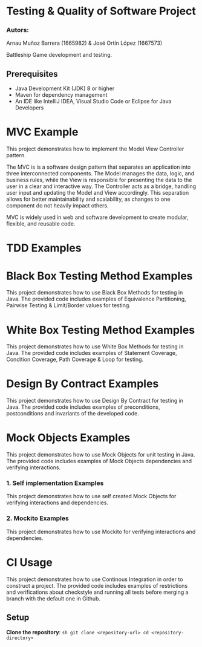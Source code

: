 ﻿# Testing & Quality of Software Project
### Autors: 
Arnau Muñoz Barrera (1665982) &
José Ortín López (1667573)

Battleship Game development and testing.

## Prerequisites
- Java Development Kit (JDK) 8 or higher
- Maven for dependency management
- An IDE like IntelliJ IDEA, Visual Studio Code or Eclipse for Java Developers

# MVC Example
This project demonstrates how to implement the Model View Controller pattern.

The MVC is is a software design pattern that separates an application into three interconnected components. 
The Model manages the data, logic, and business rules, while the View is responsible for presenting the data to the user in a clear and interactive way. 
The Controller acts as a bridge, handling user input and updating the Model and View accordingly. 
This separation allows for better maintainability and scalability, as changes to one component do not heavily impact others. 

MVC is widely used in web and software development to create modular, flexible, and reusable code.

# TDD Examples

# Black Box Testing Method Examples
This project demonstrates how to use Black Box Methods for testing in Java. 
The provided code includes examples of Equivalence Partitioning, Pairwise Testing & Limit/Border values for testing.

# White Box Testing Method Examples
This project demonstrates how to use White Box Methods for testing in Java. 
The provided code includes examples of Statement Coverage, Condition Coverage, Path Coverage & Loop for testing.

# Design By Contract Examples
This project demonstrates how to use Design By Contract for testing in Java. 
The provided code includes examples of preconditions, postconditions and invariants of the developed code.

# Mock Objects Examples
This project demonstrates how to use Mock Objects for unit testing in Java. 
The provided code includes examples of Mock Objects dependencies and verifying interactions.

### 1. Self implementation Examples
This project demonstrates how to use self created Mock Objects for verifying interactions and dependencies.

### 2. Mockito Examples
This project demonstrates how to use Mockito for verifying interactions and dependencies.

# CI Usage 
This project demonstrates how to use Continous Integration in order to construct a project. 
The provided code includes examples of restrictions and verifications about checkstyle and 
running all tests before merging a branch with the default one in Github.

## Setup

**Clone the repository**:
    ```sh
    git clone <repository-url>
    cd <repository-directory>
    ```
